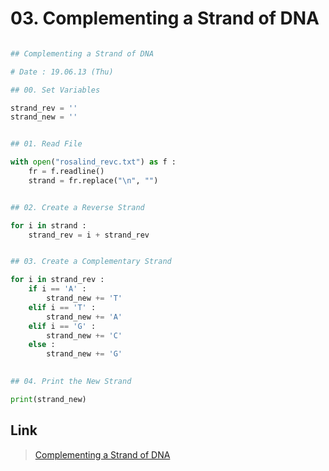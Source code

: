 # 03. Complementing a Strand of DNA
``` python

## Complementing a Strand of DNA

# Date : 19.06.13 (Thu)

## 00. Set Variables

strand_rev = ''
strand_new = ''


## 01. Read File

with open("rosalind_revc.txt") as f :
	fr = f.readline()
	strand = fr.replace("\n", "")


## 02. Create a Reverse Strand

for i in strand :
    strand_rev = i + strand_rev


## 03. Create a Complementary Strand

for i in strand_rev :
    if i == 'A' :
        strand_new += 'T'
    elif i == 'T' :
        strand_new += 'A'
    elif i == 'G' :
        strand_new += 'C'
    else :
        strand_new += 'G'

	
## 04. Print the New Strand

print(strand_new)
```
## Link
> [Complementing a Strand of DNA](http://rosalind.info/problems/revc/)
